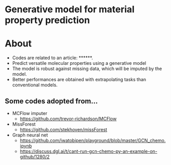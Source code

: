# Generative model for material property prediction

# About
- Codes are related to an article: ******.
- Predict versatile molecular properties using a generative model
- The model is robust against missing data, which will be imputed by the model.
- Better performances are obtained with extrapolating tasks than conventional models.


## Some codes adopted from...
- MCFlow imputer
	- https://github.com/trevor-richardson/MCFlow
- MissForest
	- https://github.com/stekhoven/missForest
- Graph neural net
	- https://github.com/iwatobipen/playground/blob/master/GCN_chemo.ipynb
	- https://discuss.dgl.ai/t/cant-run-gcn-chemo-py-an-example-on-github/1280/2
